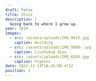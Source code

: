 ```yaml
---
draft: false
title: China
description: |
  Going back to where I grow up.
year: 2019
images:
  - src: /assets/uploads/IMG_9825.jpg
    caption: Building
  - src: /assets/uploads/IMG_9980-.jpg
    caption: Liuzhuang Qiao
  - src: /assets/uploads/IMG_0284.jpg
    caption: Pigeons
date: 2023-11-14T10:26:09.471Z
position: 3
---
```


